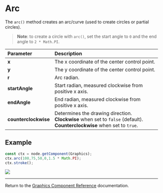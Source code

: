 # Arc

The `arc()` method creates an arc/curve (used to create circles or partial circles).

> __Note__: to create a circle with `arc()`, set the start angle to `0` and the end angle to `2 * Math.PI`.

| Parameter | Description |
| :-------------- | :----------- |
| **x** | The x coordinate of the center control point. |
| **y** | The y coordinate of the center control point. |
| **r** |Arc radian. |
| **startAngle** | Start radian, measured clockwise from positive x axis. |
| **endAngle** | End radian, measured clockwise from positive x axis. |
| **counterclockwise** | Determines the drawing direction.<br>**Clockwise** when set to `false` (default).<br>**Counterclockwise** when set to `true`. |

## Example

```ts
const ctx = node.getComponent(Graphics);
ctx.arc(100,75,50,0,1.5 * Math.PI);
ctx.stroke();
```

<a href="arc.png"><img src="arc.png"></a>

<hr>

Return to the [Graphics Component Reference](../graphics.md) documentation.
